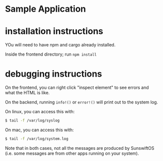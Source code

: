 # Sample Application

# installation instructions

YOu will need to have npm and cargo already installed.

Inside the frontend directory; run `npm install`

# debugging instructions

On the frontend, you can right click "inspect element" to see errors and what the HTML is like.

On the backend, running `info!()` or `error!()` will print out to the system log.

On linux, you can access this with:

``` sh
$ tail -f /var/log/syslog
```
On mac, you can access this with:

``` sh
$ tail -f /var/log/system.log
```

Note that in both cases, not all the messages are produced by SunswiftOS (i.e. some messages
are from other apps running on your system). 
